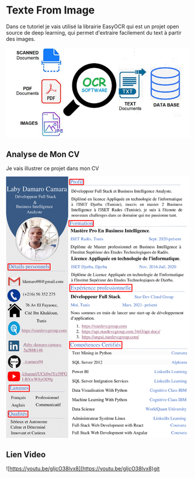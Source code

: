 # Texte From Image

Dans ce tutoriel je vais utilisé la librairie EasyOCR qui est un projet open source de deep learning, qui permet d'extraire facilement du text à partir des images.

![image](logo.jpg)

## Analyse de Mon CV
Je vais illustrer ce projet dans mon CV

![moncv](monCV.png)

## Lien Video

![https://youtu.be/gIjcO38lvx8](https://youtu.be/gIjcO38lvx8)git 